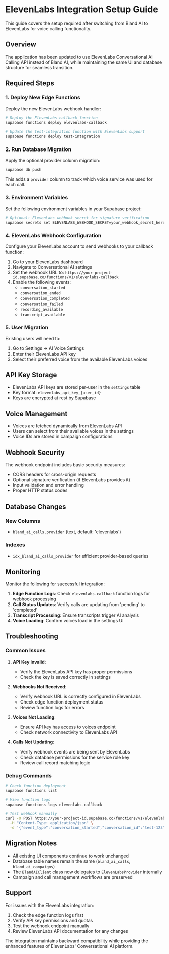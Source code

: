 # ElevenLabs Integration Setup Guide

This guide covers the setup required after switching from Bland AI to ElevenLabs for voice calling functionality.

## Overview

The application has been updated to use ElevenLabs Conversational AI Calling API instead of Bland AI, while maintaining the same UI and database structure for seamless transition.

## Required Steps

### 1. Deploy New Edge Functions

Deploy the new ElevenLabs webhook handler:

```bash
# Deploy the ElevenLabs callback function
supabase functions deploy elevenlabs-callback

# Update the test-integration function with ElevenLabs support
supabase functions deploy test-integration
```

### 2. Run Database Migration

Apply the optional provider column migration:

```bash
supabase db push
```

This adds a `provider` column to track which voice service was used for each call.

### 3. Environment Variables

Set the following environment variables in your Supabase project:

```bash
# Optional: ElevenLabs webhook secret for signature verification
supabase secrets set ELEVENLABS_WEBHOOK_SECRET=your_webhook_secret_here
```

### 4. ElevenLabs Webhook Configuration

Configure your ElevenLabs account to send webhooks to your callback function:

1. Go to your ElevenLabs dashboard
2. Navigate to Conversational AI settings
3. Set the webhook URL to: `https://your-project-id.supabase.co/functions/v1/elevenlabs-callback`
4. Enable the following events:
   - `conversation_started`
   - `conversation_ended`
   - `conversation_completed`
   - `conversation_failed`
   - `recording_available`
   - `transcript_available`

### 5. User Migration

Existing users will need to:

1. Go to Settings → AI Voice Settings
2. Enter their ElevenLabs API key
3. Select their preferred voice from the available ElevenLabs voices

## API Key Storage

- ElevenLabs API keys are stored per-user in the `settings` table
- Key format: `elevenlabs_api_key_{user_id}`
- Keys are encrypted at rest by Supabase

## Voice Management

- Voices are fetched dynamically from ElevenLabs API
- Users can select from their available voices in the settings
- Voice IDs are stored in campaign configurations

## Webhook Security

The webhook endpoint includes basic security measures:

- CORS headers for cross-origin requests
- Optional signature verification (if ElevenLabs provides it)
- Input validation and error handling
- Proper HTTP status codes

## Database Changes

### New Columns

- `bland_ai_calls.provider` (text, default: 'elevenlabs')

### Indexes

- `idx_bland_ai_calls_provider` for efficient provider-based queries

## Monitoring

Monitor the following for successful integration:

1. **Edge Function Logs**: Check `elevenlabs-callback` function logs for webhook processing
2. **Call Status Updates**: Verify calls are updating from 'pending' to 'completed'
3. **Transcript Processing**: Ensure transcripts trigger AI analysis
4. **Voice Loading**: Confirm voices load in the settings UI

## Troubleshooting

### Common Issues

1. **API Key Invalid**: 
   - Verify the ElevenLabs API key has proper permissions
   - Check the key is saved correctly in settings

2. **Webhooks Not Received**:
   - Verify webhook URL is correctly configured in ElevenLabs
   - Check edge function deployment status
   - Review function logs for errors

3. **Voices Not Loading**:
   - Ensure API key has access to voices endpoint
   - Check network connectivity to ElevenLabs API

4. **Calls Not Updating**:
   - Verify webhook events are being sent by ElevenLabs
   - Check database permissions for the service role key
   - Review call record matching logic

### Debug Commands

```bash
# Check function deployment
supabase functions list

# View function logs
supabase functions logs elevenlabs-callback

# Test webhook manually
curl -X POST https://your-project-id.supabase.co/functions/v1/elevenlabs-callback \
  -H "Content-Type: application/json" \
  -d '{"event_type":"conversation_started","conversation_id":"test-123"}'
```

## Migration Notes

- All existing UI components continue to work unchanged
- Database table names remain the same (`bland_ai_calls`, `bland_ai_campaigns`)
- The `BlandAIClient` class now delegates to `ElevenLabsProvider` internally
- Campaign and call management workflows are preserved

## Support

For issues with the ElevenLabs integration:

1. Check the edge function logs first
2. Verify API key permissions and quotas
3. Test the webhook endpoint manually
4. Review ElevenLabs API documentation for any changes

The integration maintains backward compatibility while providing the enhanced features of ElevenLabs' Conversational AI platform.
